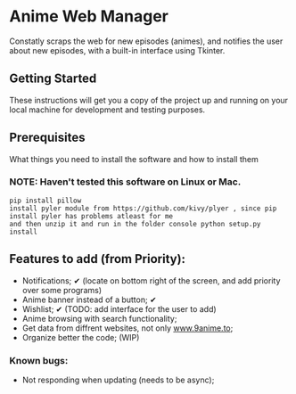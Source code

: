 # Anime Web Manager
Constatly scraps the web for new episodes (animes), and notifies the user about new episodes, with a built-in interface using Tkinter.

## Getting Started

These instructions will get you a copy of the project up and running on your local machine for development and testing purposes. 

## Prerequisites

What things you need to install the software and how to install them
### NOTE: Haven't tested this software on Linux or Mac.

```
pip install pillow
install pyler module from https://github.com/kivy/plyer , since pip install pyler has problems atleast for me
and then unzip it and run in the folder console python setup.py install 
```

## Features to add (from Priority):

- Notifications; ✔ (locate on bottom right of the screen, and add priority over some programs)
- Anime banner instead of a button; ✔
- Wishlist; ✔ (TODO: add interface for the user to add)
- Anime browsing with search functionality;
- Get data from diffrent websites, not only www.9anime.to;
- Organize better the code; (WIP)

### Known bugs:
- Not responding when updating (needs to be async);
